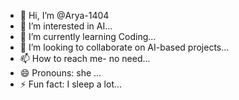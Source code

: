 - 👋 Hi, I’m @Arya-1404
- 👀 I’m interested in AI...
- 🌱 I’m currently learning Coding...
- 💞️ I’m looking to collaborate on AI-based projects...
- 📫 How to reach me- no need...
- 😄 Pronouns: she ...
- ⚡ Fun fact: I sleep a lot...

<!---
Arya-1404/Arya-1404 is a ✨ special ✨ repository because its `README.md` (this file) appears on your GitHub profile.
You can click the Preview link to take a look at your changes.
--->
